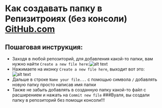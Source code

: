 # Как создавать папку в Репизитроиях (без консоли) [GitHub.com](www.github.com)
## Пошаговая инструкция:
* Заходя в любой репозиторий, для добавления какой-то папки, вам нужно найти `Create a new file here`:![alt text](https://www.dropbox.com/lightbox/home/%D0%BA%D0%BE%D0%BC%D0%B0%D0%BD%D0%B4%D0%B0%20SODA-IO)
* Нажимаете на иконку `Create a new file here`, выходит вот это: ![alt text](https://www.dropbox.com/lightbox/home/%D0%BA%D0%BE%D0%BC%D0%B0%D0%BD%D0%B4%D0%B0%20SODA-IO)
* Дальше в строке `Name your file...` с помощью символа `/` добавлять новую папку просто написав имя папки
* Также не забыть добавлять в созданную папку какой-то файл с расширением и нажать на `Commit new file`
###Вуаля, вы создали  папку в репозиторий без помощи консоли!!!
